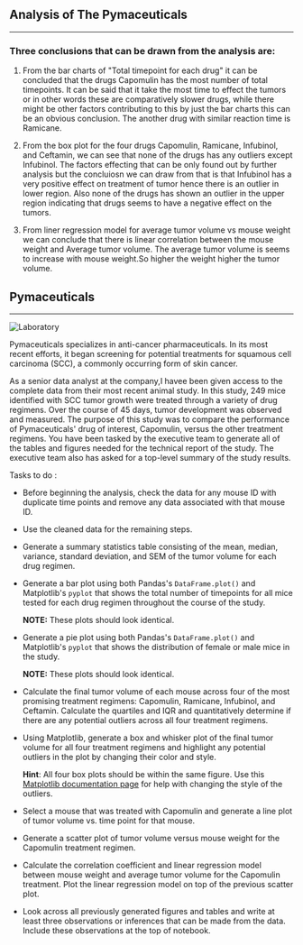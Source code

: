 ## Analysis of The Pymaceuticals 
---------------------------------

### Three conclusions that can be drawn from the analysis are:
1. From the bar charts of "Total timepoint for each drug" it can be concluded that the drugs Capomulin has 
the most number of total timepoints. It can be said that it take the most time to effect the tumors or 
in other words these are comparatively slower drugs, while there might be other factors contributing to this by just 
the bar charts this can be an obvious conclusion. The another drug with similar reaction time is Ramicane.

2. From the box plot for the four drugs Capomulin, Ramicane, Infubinol, and Ceftamin, we can see that none of the drugs
has any outliers except Infubinol. The factors effecting that can be only found out by further analysis but the concluiosn
we can draw from that is that Infubinol has a very positive effect on treatment of tumor hence there is an outlier in lower region.
Also none of the drugs has shown an outlier in the upper region indicating that drugs seems to have a negative effect on the tumors.

3. From liner regression model for average tumor volume vs mouse weight we can conclude that there is linear correlation between the 
mouse weight and Average tumor volume. The average tumor volume is seems to increase with mouse weight.So higher the weight higher the tumor volume.


## Pymaceuticals
-------------------

![Laboratory](https://user-images.githubusercontent.com/85182090/126898039-08144b2a-7c45-4cd5-b90a-c98b7d897ad3.jpg)

 Pymaceuticals specializes in anti-cancer pharmaceuticals. In its most recent efforts, it began screening for potential treatments for squamous cell carcinoma (SCC), a commonly occurring form of skin cancer.

As a senior data analyst at the company,I havee been given access to the complete data from their most recent animal study. In this study, 249 mice identified with SCC tumor growth were treated through a variety of drug regimens. Over the course of 45 days, tumor development was observed and measured. The purpose of this study was to compare the performance of Pymaceuticals' drug of interest, Capomulin, versus the other treatment regimens. You have been tasked by the executive team to generate all of the tables and figures needed for the technical report of the study. The executive team also has asked for a top-level summary of the study results.

Tasks to do :

* Before beginning the analysis, check the data for any mouse ID with duplicate time points and remove any data associated with that mouse ID.

* Use the cleaned data for the remaining steps.

* Generate a summary statistics table consisting of the mean, median, variance, standard deviation, and SEM of the tumor volume for each drug regimen.

* Generate a bar plot using both Pandas's `DataFrame.plot()` and Matplotlib's `pyplot` that shows the total number of timepoints for all mice tested for each drug regimen throughout the course of the study.

    **NOTE:** These plots should look identical.

* Generate a pie plot using both Pandas's `DataFrame.plot()` and Matplotlib's `pyplot` that shows the distribution of female or male mice in the study.

    **NOTE:** These plots should look identical.

* Calculate the final tumor volume of each mouse across four of the most promising treatment regimens: Capomulin, Ramicane, Infubinol, and Ceftamin. Calculate the quartiles and IQR and quantitatively determine if there are any potential outliers across all four treatment regimens.

* Using Matplotlib, generate a box and whisker plot of the final tumor volume for all four treatment regimens and highlight any potential outliers in the plot by changing their color and style.

  **Hint**: All four box plots should be within the same figure. Use this [Matplotlib documentation page](https://matplotlib.org/gallery/pyplots/boxplot_demo_pyplot.html#sphx-glr-gallery-pyplots-boxplot-demo-pyplot-py) for help with changing the style of the outliers.

* Select a mouse that was treated with Capomulin and generate a line plot of tumor volume vs. time point for that mouse.

* Generate a scatter plot of tumor volume versus mouse weight for the Capomulin treatment regimen.

* Calculate the correlation coefficient and linear regression model between mouse weight and average tumor volume for the Capomulin treatment. Plot the linear regression model on top of the previous scatter plot.

* Look across all previously generated figures and tables and write at least three observations or inferences that can be made from the data. Include these observations at the top of notebook.


  

